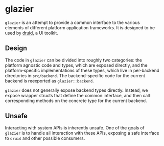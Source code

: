 # glazier

`glazier` is an attempt to provide a common interface to the various
elements of different platform application frameworks. It is designed to be used
by [druid], a UI toolkit.

## Design

The code in `glazier` can be divided into roughly two categories: the
platform agnostic code and types, which are exposed directly, and the
platform-specific implementations of these types, which live in per-backend
directories in `src/backend`. The backend-specific code for the current
backend is reexported as `glazier::backend`.

`glazier` does not generally expose backend types directly. Instead, we
expose wrapper structs that define the common interface, and then call
corresponding methods on the concrete type for the current backend.

## Unsafe

Interacting with system APIs is inherently unsafe. One of the goals of
`glazier` is to handle all interaction with these APIs, exposing
a safe interface to `druid` and other possible consumers.

[druid]: https://github.com/linebender/druid
